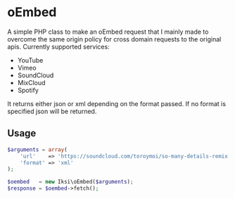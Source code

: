 # oEmbed

A simple PHP class to make an oEmbed request that I mainly made to overcome the same origin policy for cross domain requests to the original apis. Currently supported services:

- YouTube
- Vimeo
- SoundCloud
- MixCloud
- Spotify

It returns either json or xml depending on the format passed. If no format is specified json will be returned.

## Usage

```PHP
$arguments = array(
    'url'    => 'https://soundcloud.com/toroymoi/so-many-details-remix',
    'format' => 'xml'
);

$oembed   = new Iksi\oEmbed($arguments);
$response = $oembed->fetch();
```
